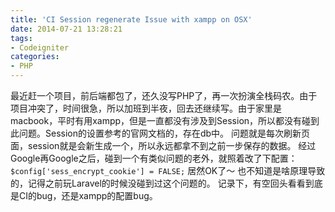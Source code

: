 ```yaml
---
title: 'CI Session regenerate Issue with xampp on OSX'
date: 2014-07-21 13:28:21
tags:
- Codeigniter
categories:
- PHP
---
```

最近赶一个项目，前后端都包了，还久没写PHP了，再一次扮演全栈码农。由于项目冲突了，时间很急，所以加班到半夜，回去还继续写。由于家里是macbook，平时有用xampp，但是一直都没有涉及到Session，所以都没有碰到此问题。Session的设置参考的官网文档的，存在db中。<!-- more -->
问题就是每次刷新页面，session就是会新生成一个，所以永远都拿不到之前一步保存的数据。
经过Google再Google之后，碰到一个有类似问题的老外，就照着改了下配置：
`$config['sess_encrypt_cookie'] = FALSE;`
居然OK了～
也不知道是啥原理导致的，记得之前玩Laravel的时候没碰到过这个问题的。
记录下，有空回头看看到底是CI的bug，还是xampp的配置bug。

